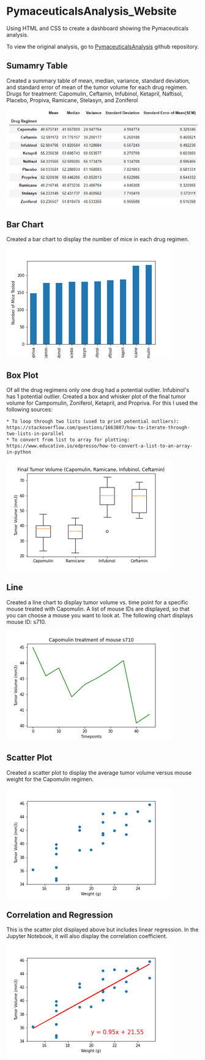 # PymaceuticalsAnalysis_Website
Using HTML and CSS to create a dashboard showing the Pymaceuticals analysis.

To view the original analysis, go to [PymaceuticalsAnalysis](https://github.com/savi09/PymaceuticalsAnalysis) github repository.

## Sumamry Table
Created a summary table of mean, median, variance, standard deviation, and standard error of mean of the tumor volume for each drug regimen. Drugs for treatment: Capomulin, Ceftamin, Infubinol, Ketapril, Naftisol, Placebo, Propiva, Ramicane, Stelasyn, and Zoniferol

![alt text](https://github.com/savi09/PymaceuticalsAnalysis/blob/7f709c5792479447344288ec903d68c3eba29179/Charts/Drug%20Regimen_Summary%20Table%20(Screenshot).png)

## Bar Chart
Created a bar chart to display the number of mice in each drug regimen.

![alt text](https://github.com/savi09/PymaceuticalsAnalysis/blob/df85942d227223dcda5ae03e84edc258d81953c8/Charts/Number%20of%20Mice%20Tested.png)

## Box Plot
Of all the drug regimens only one drug had a potential outlier. Infubinol's has 1 potential outlier. Created a box and whisker plot of the final tumor volume for Campomulin, Zoniferol, Ketapril, and Propriva. For this I used the following sources:
  
    * To loop through two lists (used to print potential outliers): https://stackoverflow.com/questions/1663807/how-to-iterate-through-two-lists-in-parallel
    * To convert from list to array for plotting: https://www.educative.io/edpresso/how-to-convert-a-list-to-an-array-in-python

![alt text](https://github.com/savi09/PymaceuticalsAnalysis/blob/df85942d227223dcda5ae03e84edc258d81953c8/Charts/Final%20Tumor%20Volume.png)

## Line 
Created a line chart to display tumor volume vs. time point for a specific mouse treated with Capomulin. A list of mouse IDs are displayed, so that you can choose a mouse you want to look at. The following chart displays mouse ID: s710.

![alt text](https://github.com/savi09/PymaceuticalsAnalysis/blob/df85942d227223dcda5ae03e84edc258d81953c8/Charts/Tumor%20Volume%20over%20time%20for%20mouse%20of%20choice.png)

## Scatter Plot
Created a scatter plot to display the average tumor volume versus mouse weight for the Capomulin regimen.

![alt text](https://github.com/savi09/PymaceuticalsAnalysis/blob/df85942d227223dcda5ae03e84edc258d81953c8/Charts/Scatter%20Plot_Avg%20Tumor%20Volume%20vs.%20Mouse%20Weight.png)

## Correlation and Regression
This is the scatter plot displayed above but includes linear regression. In the Jupyter Notebook, it will also display the correlation coefficient.

![alt text](https://github.com/savi09/PymaceuticalsAnalysis/blob/df85942d227223dcda5ae03e84edc258d81953c8/Charts/Correlation%20Linear%20Reg.png)

